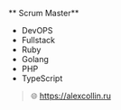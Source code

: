 ** Scrum Master**
- DevOPS
- Fullstack
- Ruby 
- Golang 
- PHP 
- TypeScript

> 🌐 https://alexcollin.ru
